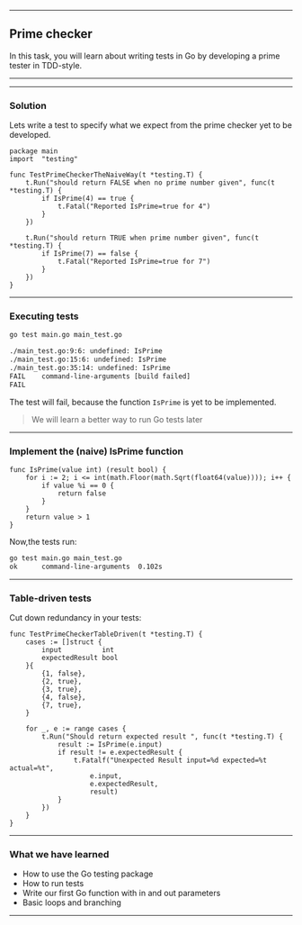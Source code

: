 <!-- .slide: data-background="img/PRIME_CHECKER/00.jpg" data-background-size="60%" data-background-position="50% 50%" -->
----

## Prime checker
In this task, you will learn about writing tests in Go by developing a prime tester in TDD-style.

----

<!-- .slide: data-background="img/PRIME_CHECKER/01.jpg" data-background-size="60%" data-background-position="50% 50%" -->
----

### Solution

Lets write a test to specify what we expect from the prime checker yet to be developed.

```golang
package main
import 	"testing"

func TestPrimeCheckerTheNaiveWay(t *testing.T) {
	t.Run("should return FALSE when no prime number given", func(t *testing.T) {
		if IsPrime(4) == true {
			t.Fatal("Reported IsPrime=true for 4")
		}
	})

	t.Run("should return TRUE when prime number given", func(t *testing.T) {
		if IsPrime(7) == false {
			t.Fatal("Reported IsPrime=true for 7")
		}
	})
}
```

----
### Executing tests

```bash
go test main.go main_test.go

./main_test.go:9:6: undefined: IsPrime
./main_test.go:15:6: undefined: IsPrime
./main_test.go:35:14: undefined: IsPrime
FAIL    command-line-arguments [build failed]
FAIL
```

The test will fail, because the function `IsPrime` is yet to be implemented.

> We will learn a better way to run Go tests later 

----

### Implement the (naive) IsPrime function

```golang
func IsPrime(value int) (result bool) {
	for i := 2; i <= int(math.Floor(math.Sqrt(float64(value)))); i++ {
		if value %i == 0 {
			return false
		}
	}
	return value > 1
}
```

Now,the tests run:

```bash
go test main.go main_test.go
ok      command-line-arguments  0.102s
```
----
### Table-driven tests

Cut down redundancy in your tests:
```golang
func TestPrimeCheckerTableDriven(t *testing.T) {
	cases := []struct {
		input          int
		expectedResult bool
	}{
		{1, false},
		{2, true},
		{3, true},
		{4, false},
		{7, true},
	}

	for _, e := range cases {
		t.Run("Should return expected result ", func(t *testing.T) {
			result := IsPrime(e.input)
			if result != e.expectedResult {
				t.Fatalf("Unexpected Result input=%d expected=%t actual=%t", 
					e.input, 
					e.expectedResult, 
					result)
			}
		})
	}
}
```

----
### What we have learned
* How to use the Go testing package
* How to run tests
* Write our first Go function with in and out parameters
* Basic loops and branching

---